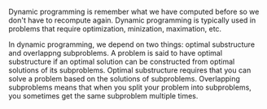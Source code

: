 Dynamic programming is remember what we have computed before so we don't have to recompute again. Dynamic programming is typically used in problems that require optimization, minization, maximation, etc.

In dynamic programming, we depend on two things: optimal substructure and overlappng subproblems. A problem is said to have optimal substructure if an optimal solution can be constructed from optimal solutions of its subproblems. Optimal substructure requires that you can solve a problem based on the solutions of subproblems. Overlapping subproblems means that when you split your problem into subproblems, you sometimes get the same subproblem multiple times. 

